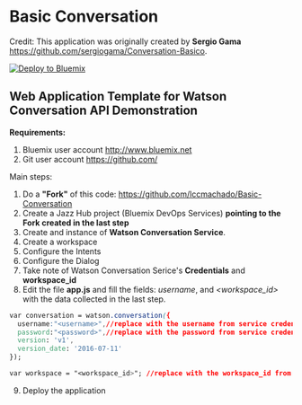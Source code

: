 # **Basic Conversation**

Credit: This application was originally created by **Sergio Gama** https://github.com/sergiogama/Conversation-Basico.



[![Deploy to Bluemix](https://bluemix.net/deploy/button_x2.png)](https://bluemix.net/deploy?repository=https://github.com/lccmachado/Basic-Conversation)


## Web Application Template for Watson Conversation API Demonstration

**Requirements:**
1. Bluemix user account http://www.bluemix.net
2. Git user account https://github.com/

Main steps:
1. Do a **"Fork"** of this code: https://github.com/lccmachado/Basic-Conversation
2. Create a Jazz Hub project (Bluemix DevOps Services) **pointing to the Fork created in the last step**
3. Create and instance of **Watson Conversation Service**.
4. Create a workspace
5. Configure the Intents
6. Configure the Dialog
7. Take note of Watson Conversation Serice's **Credentials** and **workspace_id**
8. Edit the file **app.js** and fill the fields: *username*, *<password>* and *<workspace_id>* with the data collected in the last step.
```css
var conversation = watson.conversation({
  username:"<username>",//replace with the username from service credential
  password:"<password>",//replace with the password from service credential
  version: 'v1',
  version_date: '2016-07-11'
});
```
```css
var workspace = "<workspace_id>"; //replace with the workspace_id from service credential
```
9. Deploy the application
